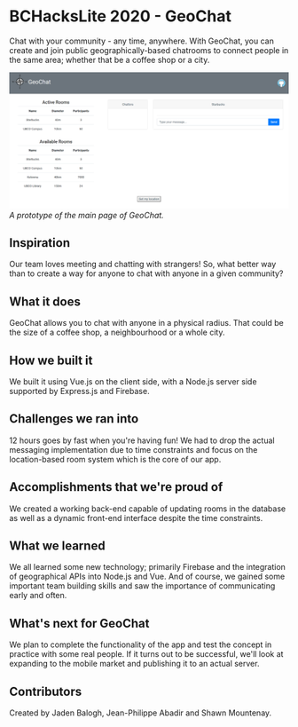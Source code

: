 # BCHacksLite 2020 - GeoChat
Chat with your community - any time, anywhere. With GeoChat, you can create and join public geographically-based chatrooms to connect people in the same area; whether that be a coffee shop or a city.

![Main page prototype](https://github.com/JadenBalogh/bc-hacks-lite-2020/blob/main/promo/ImageGallery1.PNG)
*A prototype of the main page of GeoChat.*

## Inspiration
Our team loves meeting and chatting with strangers! So, what better way than to create a way for anyone to chat with anyone in a given community?

## What it does
GeoChat allows you to chat with anyone in a physical radius. That could be the size of a coffee shop, a neighbourhood or a whole city.

## How we built it
We built it using Vue.js on the client side, with a Node.js server side supported by Express.js and Firebase.

## Challenges we ran into
12 hours goes by fast when you're having fun! We had to drop the actual messaging implementation due to time constraints and focus on the location-based room system which is the core of our app.

## Accomplishments that we're proud of
We created a working back-end capable of updating rooms in the database as well as a dynamic front-end interface despite the time constraints.

## What we learned
We all learned some new technology; primarily Firebase and the integration of geographical APIs into Node.js and Vue. And of course, we gained some important team building skills and saw the importance of communicating early and often.

## What's next for GeoChat
We plan to complete the functionality of the app and test the concept in practice with some real people. If it turns out to be successful, we'll look at expanding to the mobile market and publishing it to an actual server.

## Contributors
Created by Jaden Balogh, Jean-Philippe Abadir and Shawn Mountenay.
